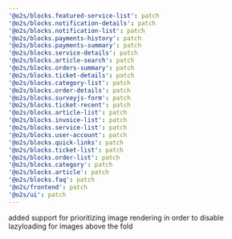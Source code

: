 ```yaml
---
'@o2s/blocks.featured-service-list': patch
'@o2s/blocks.notification-details': patch
'@o2s/blocks.notification-list': patch
'@o2s/blocks.payments-history': patch
'@o2s/blocks.payments-summary': patch
'@o2s/blocks.service-details': patch
'@o2s/blocks.article-search': patch
'@o2s/blocks.orders-summary': patch
'@o2s/blocks.ticket-details': patch
'@o2s/blocks.category-list': patch
'@o2s/blocks.order-details': patch
'@o2s/blocks.surveyjs-form': patch
'@o2s/blocks.ticket-recent': patch
'@o2s/blocks.article-list': patch
'@o2s/blocks.invoice-list': patch
'@o2s/blocks.service-list': patch
'@o2s/blocks.user-account': patch
'@o2s/blocks.quick-links': patch
'@o2s/blocks.ticket-list': patch
'@o2s/blocks.order-list': patch
'@o2s/blocks.category': patch
'@o2s/blocks.article': patch
'@o2s/blocks.faq': patch
'@o2s/frontend': patch
'@o2s/ui': patch
---
```


added support for prioritizing image rendering in order to disable lazyloading for images above the fold
